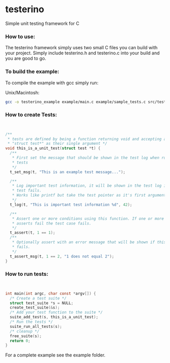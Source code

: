 testerino
=========

Simple unit testing framework for C

### How to use:
The testerino framework simply uses two small C files you can build with your project.
Simply include testerino.h and testerino.c into your build and you are good to go.  

### To build the example:

To compile the example with gcc simply run:
  

Unix/Macintosh:

```sh
gcc -o testerino_example example/main.c example/sample_tests.c src/testerino.c
```

### How to create Tests:

```c


/**
 * tests are defined by being a function returning void and accepting a
 * "struct test*" as their single argument */
void this_is_a_unit_test(struct test *t) {
  /**
   * First set the message that should be shown in the test log when running the
   * tests
   */
  t_set_msg(t, "This is an example test message...");

  /**
   * Log important test information, it will be shown in the test log if the
   * test fails.
   * Works like printf but take the test pointer as it's first argument.
   */
  t_log(t, "This is important test information %d", 42);

  /**
   * Assert one or more conditions using this function. If one or more of the
   * asserts fail the test case fails.
   */
  t_assert(t, 1 == 1);
  /**
   * Optionally assert with an error message that will be shown if this assert
   * fails.
   */
  t_assert_msg(t, 1 == 2, "1 does not equal 2");
}

```

### How to run tests:

```c


int main(int argc, char const *argv[]) {
  /* Create a test suite */
  struct test_suite *s = NULL;
  create_test_suite(&s);
  /* Add your test function to the suite */
  suite_add_test(s, this_is_a_unit_test);
  /* Run the tests */
  suite_run_all_tests(s);
  /* cleanup */
  free_suite(s);
  return 0;
}

```

For a complete example see the example folder.

